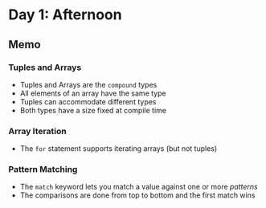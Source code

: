 # Day 1: Afternoon

## Memo

### Tuples and Arrays

- Tuples and Arrays are the `compound` types
- All elements of an array have the same type
- Tuples can accommodate different types
- Both types have a size fixed at compile time

### Array Iteration

- The `for` statement supports iterating arrays (but not tuples)

### Pattern Matching

- The `match` keyword lets you match a value against one or more *patterns*
- The comparisons are done from top to bottom and the first match wins
